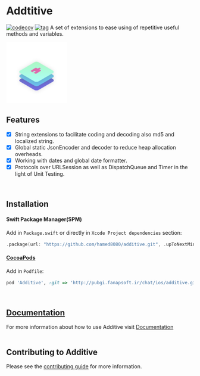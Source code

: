# Addtitive
[![codecov](https://codecov.io/gh/hamed8080/additive/branch/main/graph/badge.svg?token=R3J5LFUX1N)](https://codecov.io/gh/hamed8080/additive)
[![tag](https://img.shields.io/github/v/tag/hamed8080/additive)]()
A set of extensions to ease using of repetitive useful methods and variables.

<img src="https://github.com/hamed8080/additive/raw/main/images/icon.png"  width="164" height="164">

## Features

- [x] String extensions to facilitate coding and decoding also md5 and localized string.
- [x] Global static JsonEncoder and decoder to reduce heap allocation overheads.
- [x] Working with dates and global date formatter.
- [x] Protocols over URLSession as well as DispatchQueue and Timer in the light of Unit Testing. 
<br/>

## Installation

#### Swift Package Manager(SPM) 

Add in `Package.swift` or directly in `Xcode Project dependencies` section:

```swift
.package(url: "https://github.com/hamed8080/additive.git", .upToNextMinor(from: "1.0.1")),
```

#### [CocoaPods](https://cocoapods.org) 

Add in `Podfile`:

```ruby
pod 'Additive', :git => 'http://pubgi.fanapsoft.ir/chat/ios/additive.git', :tag => '1.0.1'
```
<br/>

## [Documentation](https://hamed8080.github.io/additive/additive/documentation/additive/)
For more information about how to use Additive visit [Documentation](https://hamed8080.github.io/additive/additive/documentation/additive/) 
<br/>
<br/>

## Contributing to Additive
Please see the [contributing guide](/CONTRIBUTING.md) for more information.

<!-- Copyright (c) 2021-2022 Apple Inc and the Swift Project authors. All Rights Reserved. -->
